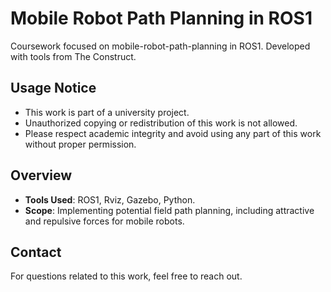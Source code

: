 # Mobile Robot Path Planning in ROS1

Coursework focused on mobile-robot-path-planning in ROS1. Developed with tools from The Construct.

## Usage Notice

- This work is part of a university project.
- Unauthorized copying or redistribution of this work is not allowed.
- Please respect academic integrity and avoid using any part of this work without proper permission.

## Overview

- **Tools Used**: ROS1, Rviz, Gazebo, Python.
- **Scope**: Implementing potential field path planning, including attractive and repulsive forces for mobile robots.

## Contact

For questions related to this work, feel free to reach out.

